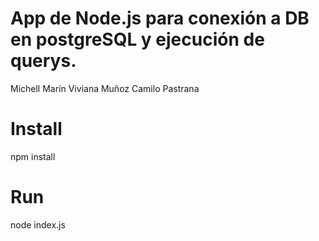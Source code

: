# App de Node.js para conexión a DB en postgreSQL y ejecución de querys.
Michell Marín
Viviana Muñoz
Camilo Pastrana
# Install
npm install
# Run
node index.js